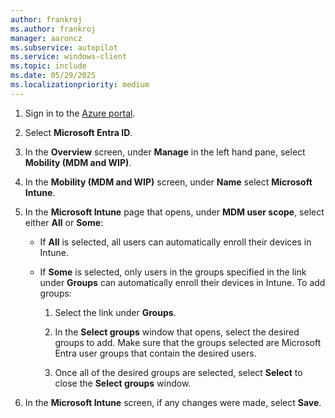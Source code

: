 ```yaml
---
author: frankroj
ms.author: frankroj
manager: aaroncz
ms.subservice: autopilot
ms.service: windows-client
ms.topic: include
ms.date: 05/29/2025
ms.localizationpriority: medium
---
```


<!-- This file is shared by the following articles:

tutorial/pre-provisioning/azure-ad-join-automatic-enrollment.md
tutorial/pre-provisioning/hybrid-azure-ad-join-automatic-enrollment.md
tutorial/self-deploying/self-deploying-automatic-enrollment.md
tutorial/user-driven/azure-ad-join-automatic-enrollment.md
tutorial/user-driven/hybrid-azure-ad-join-automatic-enrollment.md
device-preparation/tutorial/user-driven/entra-join-automatic-enrollment.md
device-preparation/tutorial/automatic/automatic-automatic-enrollment.md

Headings are driven by article context. -->

1. Sign in to the [Azure portal](https://portal.azure.com/).

1. Select **Microsoft Entra ID**.

1. In the **Overview** screen, under **Manage** in the left hand pane, select **Mobility (MDM and WIP)**.

1. In the **Mobility (MDM and WIP)** screen, under **Name** select **Microsoft Intune**.

1. In the **Microsoft Intune** page that opens, under **MDM user scope**, select either **All** or **Some**:

   - If **All** is selected, all users can automatically enroll their devices in Intune.

   - If **Some** is selected, only users in the groups specified in the link under **Groups** can automatically enroll their devices in Intune. To add groups:

      1. Select the link under **Groups**.

      1. In the **Select groups** window that opens, select the desired groups to add. Make sure that the groups selected are Microsoft Entra user groups that contain the desired users.

      1. Once all of the desired groups are selected, select **Select** to close the **Select groups** window.

1. In the **Microsoft Intune** screen, if any changes were made, select **Save**.
